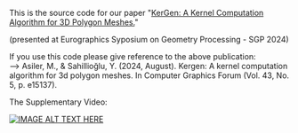 This is the source code for our paper "[KerGen: A Kernel Computation Algorithm for 3D Polygon Meshes.](https://onlinelibrary.wiley.com/doi/pdfdirect/10.1111/cgf.15137?casa_token=kmFu6GU0D1MAAAAA:cAHFPVDn1rNzVaC_RJP7CvEy1KDO5Srgb407kJNXuqgpIrPJ21ioNk38JFwWx8aEdv0QhG446BDIB4)" <br />

(presented at Eurographics Syposium on Geometry Processing - SGP 2024)

If you use this code please give reference to the above publication: <br /> 
--> Asiler, M., & Sahillioğlu, Y. (2024, August). Kergen: A kernel computation algorithm for 3d polygon meshes. In Computer Graphics Forum (Vol. 43, No. 5, p. e15137). <br />

The Supplementary Video:

[![IMAGE ALT TEXT HERE](https://img.youtube.com/vi/6dXrf7arSJY/0.jpg)](https://www.youtube.com/watch?v=6dXrf7arSJY)

